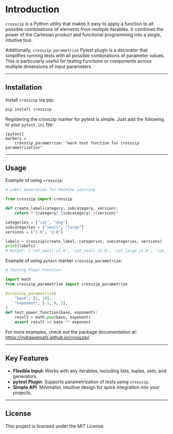 # Introduction

`crosszip` is a Python utility that makes it easy to apply a function to all possible combinations of elements from multiple iterables.
It combines the power of the Cartesian product and functional programming into a single, intuitive tool.

Additionally, `crosszip_parametrize` Pytest plugin is a decorator that simplifies running tests with all possible combinations of parameter values.
This is particularly useful for testing functions or components across multiple dimensions of input parameters.

---

## Installation

Install `crosszip` via pip:

```bash
pip install crosszip
```

Registering the crosszip marker for pytest is simple.
Just add the following to your `pytest.ini` file:

```
[pytest]
markers =
    crosszip_parametrize: "mark test function for crosszip parametrization"
```

---

## Usage

Example of using `crosszip`:

```python
# Label Generation for Machine Learning

from crosszip import crosszip

def create_label(category, subcategory, version):
    return f"{category}_{subcategory}_v{version}"

categories = ["cat", "dog"]
subcategories = ["small", "large"]
versions = ["1.0", "2.0"]

labels = crosszip(create_label, categories, subcategories, versions)
print(labels)
# Output: ['cat_small_v1.0', 'cat_small_v2.0', 'cat_large_v1.0', 'cat_large_v2.0', 'dog_small_v1.0', 'dog_small_v2.0', 'dog_large_v1.0', 'dog_large_v2.0']
```

Example of using `pytest` marker `crosszip_parametrize`:

```python
# Testing Power Function

import math
from crosszip_parametrize import crosszip_parametrize

@crosszip_parametrize(
    "base", [2, 10],
    "exponent", [-1, 0, 1],
)
def test_power_function(base, exponent):
    result = math.pow(base, exponent)
    assert result == base ** exponent
```

For more examples, check out the package documentation at:
https://indrajeetpatil.github.io/crosszip/

---

## Key Features

- **Flexible Input**: Works with any iterables, including lists, tuples, sets, and generators.
- **pytest Plugin**: Supports parametrization of tests using `crosszip`.
- **Simple API**: Minimalist, intuitive design for quick integration into your projects.

---

## License

This project is licensed under the MIT License.

